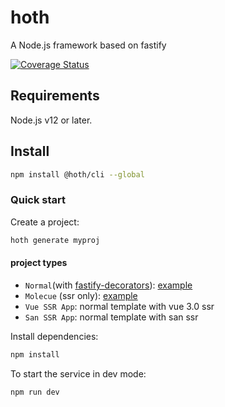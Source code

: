 # hoth
A Node.js framework based on fastify

[![Coverage Status](https://coveralls.io/repos/github/searchfe/hoth/badge.svg?branch=main)](https://coveralls.io/github/searchfe/hoth?branch=main)

## Requirements

Node.js v12 or later.

## Install

```sh
npm install @hoth/cli --global
```

### Quick start

Create a project:

```sh
hoth generate myproj
```
#### project types

- `Normal`(with [fastify-decorators](https://github.com/L2jLiga/fastify-decorators)): [example](https://github.com/searchfe/hoth/tree/main/example/hoth-quickstart)
- `Molecue` (ssr only): [example](https://github.com/searchfe/hoth/tree/main/example/hoth-molecule)
- `Vue SSR App`: normal template with vue 3.0 ssr
- `San SSR App`: normal template with san ssr

Install dependencies:

```sh
npm install
```

To start the service in dev mode:

```sh
npm run dev
```
